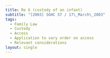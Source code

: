 ```yaml
---
title: Re G (custody of an infant)
subtitle: "[2003] SGHC 57 / 17\_March\_2003"
tags:
  - Family Law
  - Custody
  - Access
  - Application to vary order on access
  - Relevant considerations
layout: single
---
```


